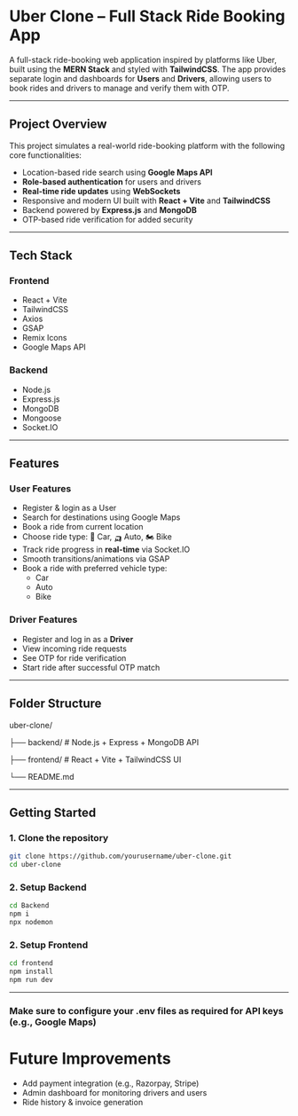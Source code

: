 # Uber Clone – Full Stack Ride Booking App

A full-stack ride-booking web application inspired by platforms like Uber, built using the **MERN Stack** and styled with **TailwindCSS**. The app provides separate login and dashboards for **Users** and **Drivers**, allowing users to book rides and drivers to manage and verify them with OTP.

---

## Project Overview

This project simulates a real-world ride-booking platform with the following core functionalities:

-  Location-based ride search using **Google Maps API**
-  **Role-based authentication** for users and drivers
-  **Real-time ride updates** using **WebSockets**
-  Responsive and modern UI built with **React + Vite** and **TailwindCSS**
-  Backend powered by **Express.js** and **MongoDB**
-  OTP-based ride verification for added security

---

##  Tech Stack

### Frontend
- React + Vite
- TailwindCSS
- Axios
- GSAP
- Remix Icons
- Google Maps API

###  Backend
- Node.js
- Express.js
- MongoDB
- Mongoose
- Socket.IO

---

##  Features

###  User Features
-  Register & login as a User  
- Search for destinations using Google Maps  
- Book a ride from current location  
- Choose ride type: 🚗 Car, 🛺 Auto, 🏍 Bike  
- Track ride progress in **real-time** via Socket.IO  
- Smooth transitions/animations via GSAP
- Book a ride with preferred vehicle type:
  -  Car
  -  Auto
  -  Bike

###  Driver Features
- Register and log in as a **Driver**
- View incoming ride requests
- See OTP for ride verification
- Start ride after successful OTP match

---

##  Folder Structure
uber-clone/

├── backend/ # Node.js + Express + MongoDB API

├── frontend/ # React + Vite + TailwindCSS UI

└── README.md


---

## Getting Started

### 1. Clone the repository
```bash
git clone https://github.com/yourusername/uber-clone.git
cd uber-clone
```
### 2. Setup Backend
```bash
cd Backend
npm i
npx nodemon
```
### 2. Setup Frontend
```bash
cd frontend
npm install
npm run dev
```
---

### Make sure to configure your .env files as required for API keys (e.g., Google Maps)

# Future Improvements
- Add payment integration (e.g., Razorpay, Stripe)
- Admin dashboard for monitoring drivers and users
- Ride history & invoice generation
